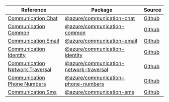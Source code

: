 | Reference | Package | Source |
|---|---|---|
|[Communication Chat](communication-chat-readme.md)|[@azure/communication-chat](https://www.npmjs.com/package/@azure/communication-chat)|[Github](https://github.com/Azure/azure-sdk-for-js/blob/main/sdk/communication/communication-chat)|
|[Communication Common](communication-common-readme.md)|[@azure/communication-common](https://www.npmjs.com/package/@azure/communication-common)|[Github](https://github.com/Azure/azure-sdk-for-js/blob/main/sdk/communication/communication-common)|
|[Communication Email](communication-email-readme.md)|[@azure/communication-email](https://www.npmjs.com/package/@azure/communication-email)|[Github](https://github.com/Azure/azure-sdk-for-js/blob/main/sdk/communication/communication-email)|
|[Communication Identity](communication-identity-readme.md)|[@azure/communication-identity](https://www.npmjs.com/package/@azure/communication-identity)|[Github](https://github.com/Azure/azure-sdk-for-js/blob/main/sdk/communication/communication-identity)|
|[Communication Network Traversal](communication-network-traversal-readme.md)|[@azure/communication-network-traversal](https://www.npmjs.com/package/@azure/communication-network-traversal)|[Github](https://github.com/Azure/azure-sdk-for-js/blob/main/sdk/communication/communication-network-traversal)|
|[Communication Phone Numbers](communication-phone-numbers-readme.md)|[@azure/communication-phone-numbers](https://www.npmjs.com/package/@azure/communication-phone-numbers)|[Github](https://github.com/Azure/azure-sdk-for-js/blob/main/sdk/communication/communication-phone-numbers)|
|[Communication Sms](communication-sms-readme.md)|[@azure/communication-sms](https://www.npmjs.com/package/@azure/communication-sms)|[Github](https://github.com/Azure/azure-sdk-for-js/blob/main/sdk/communication/communication-sms)|
